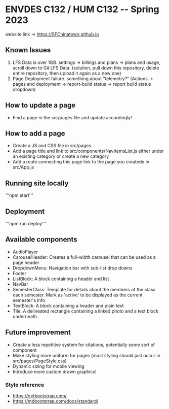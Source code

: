 # ENVDES C132 / HUM C132 -- Spring 2023
website link -> https://SFChinatown.github.io<br />

## Known Issues
1. LFS Data is over 1GB. settings -> billings and plans -> plans and usage, scroll down to Git LFS Data. (solution, pull down this repository, delete entire repository, then upload it again as a new one)
2. Page Deployment failure. something about "telemetry?" (Actions -> pages and deployment -> report-build status -> report build status dropdown)


## How to update a page
* Find a page in the src/pages file and update accordingly!

## How to add a page
* Create a JS and CSS file in src/pages
* Add a page title and link to src/components/NavItemsList.js either under an existing category or create a new category
* Add a route connecting this page link to the page you createde in src/App.js

## Running site locally
'''npm start'''

## Deployment
'''npm run deploy'''

## Available components
* AudioPlayer
* CarouselHeader: Creates a full-width carousel that can be used as a page header
* DropdownMenu: Navigation bar with sub-list drop downs
* Footer
* ListBlock: A block containing a header and list
* NavBar
* SemesterClass: Template for details about the members of the class each semester. Mark as 'active' to be displayed as the current semester's info
* TextBlock: A block containing a header and plain text
* Tile: A delineated rectangle containing a linked photo and a text block underneath

## Future improvement
* Create a less repetitive system for citations, potentially some sort of component
* Make styling more uniform for pages (most styling should just occur in src/pages/PageStyle.css)
* Dynamic sizing for mobile viewing
* Introduce more custom drawn graphics!

### Style reference
* https://getbootstrap.com/
* https://mdbootstrap.com/docs/standard/
